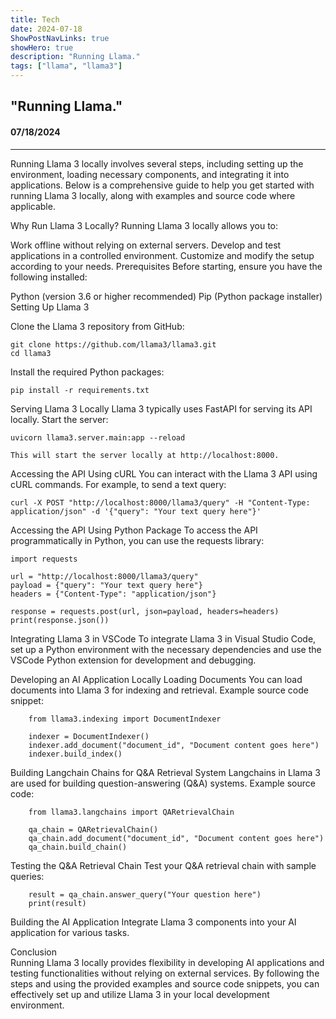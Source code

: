 ```yaml
---
title: Tech
date: 2024-07-18
ShowPostNavLinks: true
showHero: true
description: "Running Llama."
tags: ["llama", "llama3"]
---
```

## "Running Llama."
#### 07/18/2024 
___
Running Llama 3 locally involves several steps, including setting up the environment, loading necessary components, and integrating it into applications. Below is a comprehensive guide to help you get started with running Llama 3 locally, along with examples and source code where applicable.

Why Run Llama 3 Locally?
Running Llama 3 locally allows you to:

Work offline without relying on external servers.
Develop and test applications in a controlled environment.
Customize and modify the setup according to your needs.
Prerequisites
Before starting, ensure you have the following installed:

Python (version 3.6 or higher recommended)
Pip (Python package installer)
Setting Up Llama 3

Clone the Llama 3 repository from GitHub:

    git clone https://github.com/llama3/llama3.git
    cd llama3

Install the required Python packages:

    pip install -r requirements.txt

Serving Llama 3 Locally
Llama 3 typically uses FastAPI for serving its API locally. Start the server:

    uvicorn llama3.server.main:app --reload

    This will start the server locally at http://localhost:8000.

Accessing the API Using cURL
You can interact with the Llama 3 API using cURL commands. For example, to send a text query:

    curl -X POST "http://localhost:8000/llama3/query" -H "Content-Type: application/json" -d '{"query": "Your text query here"}'

Accessing the API Using Python Package
To access the API programmatically in Python, you can use the requests library:

    import requests

    url = "http://localhost:8000/llama3/query"
    payload = {"query": "Your text query here"}
    headers = {"Content-Type": "application/json"}

    response = requests.post(url, json=payload, headers=headers)
    print(response.json())

Integrating Llama 3 in VSCode
To integrate Llama 3 in Visual Studio Code, set up a Python environment with the necessary dependencies and use the VSCode Python extension for development and debugging.

Developing an AI Application Locally
Loading Documents
    You can load documents into Llama 3 for indexing and retrieval. Example source code snippet:

        from llama3.indexing import DocumentIndexer

        indexer = DocumentIndexer()
        indexer.add_document("document_id", "Document content goes here")
        indexer.build_index()

Building Langchain Chains for Q&A Retrieval System
    Langchains in Llama 3 are used for building question-answering (Q&A) systems. Example source code:

        from llama3.langchains import QARetrievalChain

        qa_chain = QARetrievalChain()
        qa_chain.add_document("document_id", "Document content goes here")
        qa_chain.build_chain()

Testing the Q&A Retrieval Chain
    Test your Q&A retrieval chain with sample queries:

        result = qa_chain.answer_query("Your question here")
        print(result)

Building the AI Application
Integrate Llama 3 components into your AI application for various tasks.

Conclusion    
Running Llama 3 locally provides flexibility in developing AI applications and testing functionalities without relying on external services. By following the steps and using the provided examples and source code snippets, you can effectively set up and utilize Llama 3 in your local development environment.